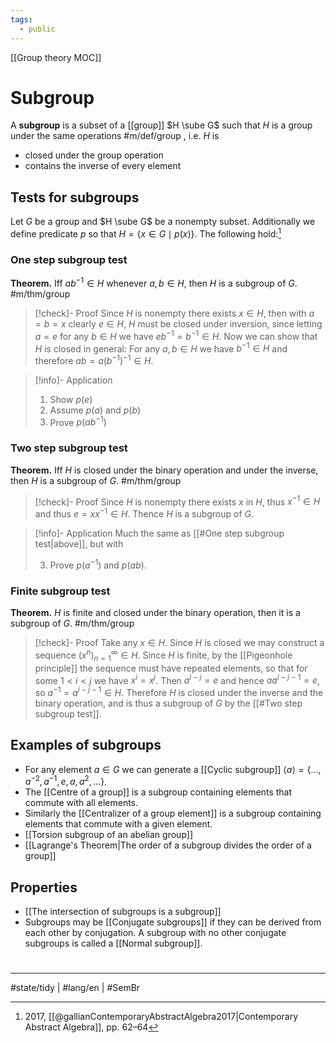 ```yaml
---
tags:
  - public
---
```

[[Group theory MOC]]
# Subgroup

A **subgroup** is a subset of a [[group]] $H \sube G$ such that $H$ is a group under the same operations #m/def/group ,
i.e. $H$ is
- closed under the group operation
- contains the inverse of every element

## Tests for subgroups

Let $G$ be a group and $H \sube G$ be a nonempty subset.
Additionally we define predicate $p$ so that $H = \{ x \in G \mid p(x) \}$.
The following hold:[^gallian]

[^gallian]: 2017, [[@gallianContemporaryAbstractAlgebra2017|Contemporary Abstract Algebra]], pp. 62–64

### One step subgroup test
**Theorem.** Iff $ab^{-1} \in H$ whenever $a,b \in H$, then $H$ is a subgroup of $G$. #m/thm/group

> [!check]- Proof
> Since $H$ is nonempty there exists $x \in H$, then with $a = b = x$ clearly $e \in H$,
> $H$ must be closed under inversion, since letting $a=e$ for any $b \in H$ we have $eb^{-1} = b^{-1} \in H$.
> Now we can show that $H$ is closed in general:
> For any $a,b \in H$ we have $b^{-1} \in H$ and therefore $ab = a(b^{-1})^{-1} \in H$. <span class="QED"/>
 
> [!info]- Application
> 1. Show $p(e)$
> 2. Assume $p(a)$ and $p(b)$
> 3. Prove $p(ab^{-1})$

### Two step subgroup test

**Theorem.** Iff $H$ is closed under the binary operation and under the inverse,
then $H$ is a subgroup of $G$. #m/thm/group

> [!check]- Proof
> Since $H$ is nonempty there exists $x$ in $H$, thus $x^{-1} \in H$ and thus $e = x x^{-1} \in H$.
> Thence $H$ is a subgroup of $G$. <span class="QED"/>

> [!info]- Application
> Much the same as [[#One step subgroup test|above]], but with
> 
> 3. Prove $p(a^{-1})$ and $p(ab)$.

### Finite subgroup test

**Theorem.** $H$ is finite and closed under the binary operation, then it is a subgroup of $G$. #m/thm/group

> [!check]- Proof
> Take any $x \in H$.
> Since $H$ is closed we may construct a sequence $(x^n)_{n=1}^\infty \in H$.
> Since $H$ is finite, by the [[Pigeonhole principle]] the sequence must have repeated elements, 
> so that for some $1<i<j$ we have $x^i = x^j$.
> Then $a^{i-j} = e$ and hence $a a^{i-j-1} = e$,
> so $a^{-1} = a^{i-j-1} \in H$.
> Therefore $H$ is closed under the inverse and the binary operation,
> and is thus a subgroup of $G$ by the [[#Two step subgroup test]]. <span class="QED"/>


## Examples of subgroups
- For any element $a \in G$ we can generate a [[Cyclic subgroup]] $\langle a \rangle = \{ \dots, a^{-2}, a^{-1}, e, a, a^2, \dots \}$.
- The [[Centre of a group]] is a subgroup containing elements that commute with all elements.
- Similarly the [[Centralizer of a group element]] is a subgroup containing elements that commute with a given element.
- [[Torsion subgroup of an abelian group]]
- [[Lagrange's Theorem|The order of a subgroup divides the order of a group]]

## Properties
- [[The intersection of subgroups is a subgroup]]
- Subgroups may be [[Conjugate subgroups]] if they can be derived from each other by conjugation.
  A subgroup with no other conjugate subgroups is called a [[Normal subgroup]].

#
---
#state/tidy | #lang/en | #SemBr 